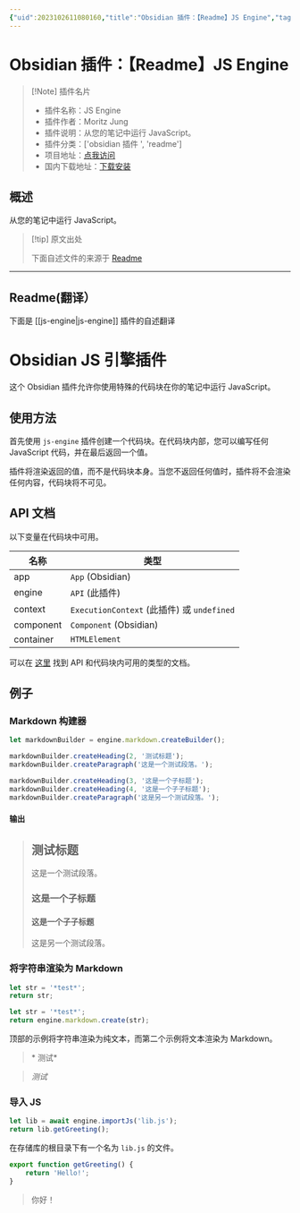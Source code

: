 ```yaml
---
{"uid":2023102611080160,"title":"Obsidian 插件：【Readme】JS Engine","tags":["obsidian插件","readme"],"description":"从您的笔记中运行JavaScript。","author":"AI","type":"readme","draft":false,"editable":false,"modified":20230101000000,"dg-publish":true,"permalink":"/lake-of-knowledge/10-obsidian/obsidian/readme/js-engine-readme/","dgPassFrontmatter":true}
---
```



# Obsidian 插件：【Readme】JS Engine

> [!Note] 插件名片
> - 插件名称：JS Engine
> - 插件作者：Moritz Jung
> - 插件说明：从您的笔记中运行 JavaScript。
> - 插件分类：['obsidian 插件 ', 'readme']
> - 项目地址：[点我访问](https://github.com/mProjectsCode/obsidian-js-engine-plugin)
> - 国内下载地址：[下载安装](https://pkmer.cn/products/plugin/pluginMarket/?js-engine)

## 概述

从您的笔记中运行 JavaScript。

> [!tip] 原文出处
>
>下面自述文件的来源于 [Readme](https://ghproxy.net/https://raw.githubusercontent.com/mProjectsCode/obsidian-js-engine-plugin/master/README.md)
>

---

## Readme(翻译）

下面是 [[js-engine\|js-engine]] 插件的自述翻译

# Obsidian JS 引擎插件

这个 Obsidian 插件允许你使用特殊的代码块在你的笔记中运行 JavaScript。

## 使用方法

首先使用 `js-engine` 插件创建一个代码块。在代码块内部，您可以编写任何 JavaScript 代码，并在最后返回一个值。

插件将渲染返回的值，而不是代码块本身。当您不返回任何值时，插件将不会渲染任何内容，代码块将不可见。

## API 文档

以下变量在代码块中可用。

| 名称       | 类型                                             |
| ---------- | ------------------------------------------------ |
| app        | `App` (Obsidian)                                 |
| engine     | `API` (此插件)                                   |
| context    | `ExecutionContext` (此插件) 或 `undefined`       |
| component  | `Component` (Obsidian)                           |
| container  | `HTMLElement`                                    |

可以在 [这里](https://mprojectscode.github.io/obsidian-js-engine-plugin/classes/API.API.html) 找到 API 和代码块内可用的类型的文档。

## 例子

### Markdown 构建器

```js
let markdownBuilder = engine.markdown.createBuilder();

markdownBuilder.createHeading(2, '测试标题');
markdownBuilder.createParagraph('这是一个测试段落。');

markdownBuilder.createHeading(3, '这是一个子标题');
markdownBuilder.createHeading(4, '这是一个子子标题');
markdownBuilder.createParagraph('这是另一个测试段落。');
```

#### 输出

> ## 测试标题
>
> 这是一个测试段落。
>
> ### 这是一个子标题
>
> #### 这是一个子子标题
>
> 这是另一个测试段落。

### 将字符串渲染为 Markdown

```js
let str = '*test*';
return str;
```

```js
let str = '*test*';
return engine.markdown.create(str);
```

顶部的示例将字符串渲染为纯文本，而第二个示例将文本渲染为 Markdown。

> \* 测试\*

> _测试_

### 导入 JS

```js
let lib = await engine.importJs('lib.js');
return lib.getGreeting();
```

在存储库的根目录下有一个名为 `lib.js` 的文件。

```js
export function getGreeting() {
	return 'Hello!';
}
```

> 你好！